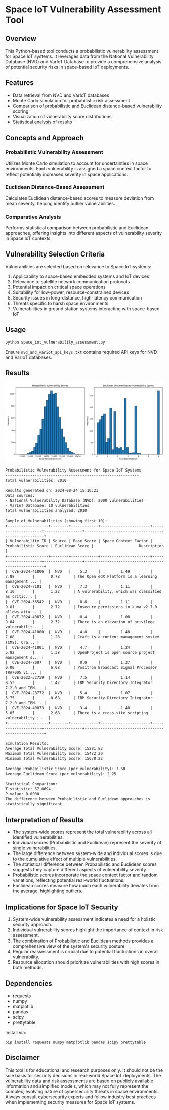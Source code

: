 # Space IoT Vulnerability Assessment Tool

## Overview

This Python-based tool conducts a probabilistic vulnerability assessment for Space IoT systems. It leverages data from the National Vulnerability Database (NVD) and VarIoT Database to provide a comprehensive analysis of potential security risks in space-based IoT deployments.

## Features

- Data retrieval from NVD and VarIoT databases
- Monte Carlo simulation for probabilistic risk assessment
- Comparison of probabilistic and Euclidean distance-based vulnerability scoring
- Visualization of vulnerability score distributions
- Statistical analysis of results

## Concepts and Approach

### Probabilistic Vulnerability Assessment
Utilizes Monte Carlo simulation to account for uncertainties in space environments. Each vulnerability is assigned a space context factor to reflect potentially increased severity in space applications.

### Euclidean Distance-Based Assessment
Calculates Euclidean distance-based scores to measure deviation from mean severity, helping identify outlier vulnerabilities.

### Comparative Analysis
Performs statistical comparison between probabilistic and Euclidean approaches, offering insights into different aspects of vulnerability severity in Space IoT contexts.

## Vulnerability Selection Criteria

Vulnerabilities are selected based on relevance to Space IoT systems:

1. Applicability to space-based embedded systems and IoT devices
2. Relevance to satellite network communication protocols
3. Potential impact on critical space operations
4. Suitability for low-power, resource-constrained devices
5. Security issues in long-distance, high-latency communication
6. Threats specific to harsh space environments
7. Vulnerabilities in ground station systems interacting with space-based IoT

## Usage

```python
python space_iot_vulnerability_assessment.py
```

Ensure `nvd_and_variot_api_keys.txt` contains required API keys for NVD and VarIoT databases.

## Results

![](https://github.com/ericyoc/prob_vuln_assess_space_iot_sys_poc/blob/main/vulnerability_distribution.png)

```
Probabilistic Vulnerability Assessment for Space IoT Systems
-----------------------------------------------------------
Total vulnerabilities: 2010

Results generated on: 2024-08-24 15:10:21
Data sources:
- National Vulnerability Database (NVD): 2000 vulnerabilities
- VarIoT Database: 10 vulnerabilities
Total vulnerabilities analyzed: 2010

Sample of Vulnerabilities (showing first 10):
+------------------+--------+------------+----------------------+---------------------+-----------------+----------------------------------------------------+
| Vulnerability ID | Source | Base Score | Space Context Factor | Probabilistic Score | Euclidean Score |                    Description                     |
+------------------+--------+------------+----------------------+---------------------+-----------------+----------------------------------------------------+
|  CVE-2024-41806  |  NVD   |    5.3     |         1.49         |         7.88        |       0.78      | The Open edX Platform is a learning management ... |
|  CVE-2024-7101   |  NVD   |    7.3     |         1.11         |         8.10        |       1.22      | A vulnerability, which was classified as critic... |
|  CVE-2024-36542  |  NVD   |    8.8     |         1.11         |         9.81        |       2.72      | Insecure permissions in kuma v2.7.0 allows atta... |
|  CVE-2024-40872  |  NVD   |    8.4     |         1.08         |         9.04        |       2.32      | There is an elevation of privilege vulnerabilit... |
|  CVE-2024-41800  |  NVD   |    4.8     |         1.48         |         7.08        |       1.28      | Craft is a content management system (CMS). Cra... |
|  CVE-2024-41801  |  NVD   |    4.7     |         1.24         |         5.82        |       1.38      | OpenProject is open source project management s... |
|  CVE-2024-7007   |  NVD   |    0.0     |         1.37         |         0.00        |       6.08      | Positron Broadcast Signal Processor TRA7005 v1.... |
|  CVE-2022-32759  |  NVD   |    7.5     |         1.14         |         8.53        |       1.42      | IBM Security Directory Integrator 7.2.0 and IBM... |
|  CVE-2024-28772  |  NVD   |    5.4     |         1.07         |         5.75        |       0.68      | IBM Security Directory Integrator 7.2.0 and IBM... |
|  CVE-2024-40873  |  NVD   |    3.4     |         1.48         |         5.05        |       2.68      | There is a cross-site scripting vulnerability i... |
+------------------+--------+------------+----------------------+---------------------+-----------------+----------------------------------------------------+

Simulation Results:
Average Total Vulnerability Score: 15281.82
Maximum Total Vulnerability Score: 15472.20
Minimum Total Vulnerability Score: 15078.22

Average Probabilistic Score (per vulnerability): 7.60
Average Euclidean Score (per vulnerability): 2.25

Statistical Comparison:
T-statistic: 57.0694
P-value: 0.0000
The difference between Probabilistic and Euclidean approaches is statistically significant.
```

## Interpretation of Results

- The system-wide scores represent the total vulnerability across all identified vulnerabilities.
- Individual scores (Probabilistic and Euclidean) represent the severity of single vulnerabilities.
- The large difference between system-wide and individual scores is due to the cumulative effect of multiple vulnerabilities.
- The statistical difference between Probabilistic and Euclidean scores suggests they capture different aspects of vulnerability severity.
- Probabilistic scores incorporate the space context factor and random variations, reflecting potential real-world fluctuations.
- Euclidean scores measure how much each vulnerability deviates from the average, highlighting outliers.

## Implications for Space IoT Security

1. System-wide vulnerability assessment indicates a need for a holistic security approach.
2. Individual vulnerability scores highlight the importance of context in risk assessment.
3. The combination of Probabilistic and Euclidean methods provides a comprehensive view of the system's security posture.
4. Regular reassessment is crucial due to potential fluctuations in overall vulnerability.
5. Resource allocation should prioritize vulnerabilities with high scores in both methods.

## Dependencies

- requests
- numpy
- matplotlib
- pandas
- scipy
- prettytable

Install via:

```
pip install requests numpy matplotlib pandas scipy prettytable
```

## Disclaimer

This tool is for educational and research purposes only. It should not be the sole basis for security decisions in real-world Space IoT deployments. The vulnerability data and risk assessments are based on publicly available information and simplified models, which may not fully represent the complex, evolving nature of cybersecurity threats in space environments. Always consult cybersecurity experts and follow industry best practices when implementing security measures for Space IoT systems.

